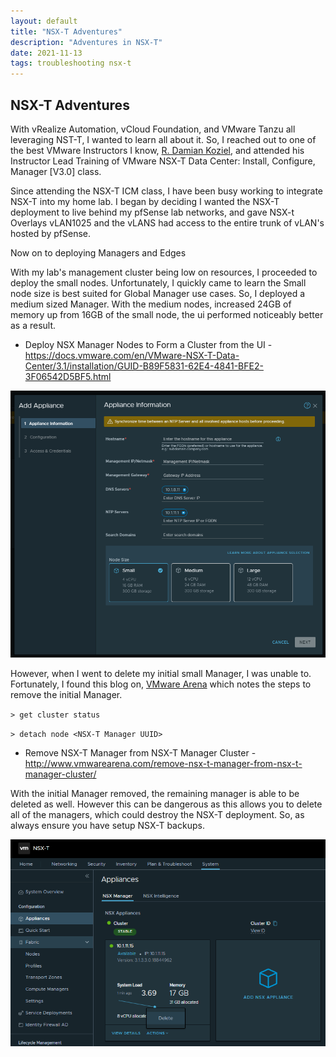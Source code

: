 ```yaml
---
layout: default
title: "NSX-T Adventures"
description: "Adventures in NSX-T"
date: 2021-11-13
tags: troubleshooting nsx-t
---
```

## NSX-T Adventures

With vRealize Automation, vCloud Foundation, and VMware Tanzu all leveraging NST-T, I wanted to learn all about it. So, I reached out to one of the best VMware Instructors I know, [R. Damian Koziel](https://www.linkedin.com/in/rdkoziel/), and attended his Instructor Lead Training of VMware NSX-T Data Center: Install, Configure, Manager [V3.0] class.

Since attending the NSX-T ICM class, I have been busy working to integrate NSX-T into my home lab. I began by deciding I wanted the NSX-T deployment to live behind my pfSense lab networks, and gave NSX-t Overlays vLAN1025 and the vLANS had access to the entire trunk of vLAN's hosted by pfSense.

Now on to deploying Managers and Edges

With my lab's management cluster being low on resources, I proceeded to deploy the small nodes. Unfortunately, I quickly came to learn the Small node size is best suited for Global Manager use cases. So, I deployed a medium sized Manager. With the medium nodes, increased 24GB of memory up from 16GB of the small node, the ui performed noticeably better as a result.

* Deploy NSX Manager Nodes to Form a Cluster from the UI - https://docs.vmware.com/en/VMware-NSX-T-Data-Center/3.1/installation/GUID-B89F5831-62E4-4841-BFE2-3F06542D5BF5.html

[![NSX-T Appliance Node Size](/assets/images/NSX-T-Adventures-Add-Appliance-Node-Size.png "NSX-T Appliance Node Size")](/assets/images/NSX-T-Adventures-Add-Appliance-Node-Size.png)

However, when I went to delete my initial small Manager, I was unable to. Fortunately, I found this blog on, [VMware Arena](http://www.vmwarearena.com/remove-nsx-t-manager-from-nsx-t-manager-cluster/ "VMware Arena - Remove NSX-T Manager From NSX-T Manager Cluster") which notes the steps to remove the initial Manager.

``> get cluster status``

``> detach node <NSX-T Manager UUID>``

* Remove NSX-T Manager from NSX-T Manager Cluster - http://www.vmwarearena.com/remove-nsx-t-manager-from-nsx-t-manager-cluster/

With the initial Manager removed, the remaining manager is able to be deleted as well. However this can be dangerous as this allows you to delete all of the managers, which could destroy the NSX-T deployment. So, as always ensure you have setup NSX-T backups.

[![NSX-T Appliance Delete Node](/assets/images/NSX-T-Adventures-Delete.png "NSX-T Appliance Delete Node")](/assets/images/NSX-T-Adventures-Delete.png)
